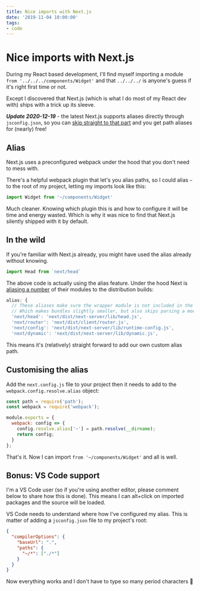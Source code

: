 ```yaml
---
title: Nice imports with Next.js
date: '2019-11-04 10:00:00'
tags:
- code
---
```


# Nice imports with Next.js

During my React based development, I'll find myself importing a module `from '../../../components/Widget'` and that `../../../` is anyone's guess if it's right first time or not.

Except I discovered that Next.js (which is what I do most of my React dev with) ships with a trick up its sleeve.

<!--more-->

***Update 2020-12-19*** - the latest Next.js supports aliases directly through `jsconfig.json`, so you can [skip straight to that part](#bonus-vs-code-support) and you get path aliases for (nearly) free!


## Alias

Next.js uses a preconfigured webpack under the hood that you don't need to mess with.

There's a helpful webpack plugin that let's you alias paths, so I could alias `~` to the root of my project, letting my imports look like this:

```js
import Widget from '~/components/Widget'
```

Much cleaner. Knowing which plugin this is and how to configure it will be time and energy wasted. Which is why it was nice to find that Next.js silently shipped with it by default.

## In the wild

If you're familiar with Next.js already, you might have used the alias already without knowing.

```js
import Head from `next/head`
```

The above code is actually using the alias feature. Under the hood Next is [aliasing a number](https://github.com/zeit/next.js/blob/f632567bcf6652333ab57e7c13adeabe15bf1074/packages/next/build/webpack-config.ts#L159) of their modules to the distribution builds:

```js
alias: {
  // These aliases make sure the wrapper module is not included in the bundles
  // Which makes bundles slightly smaller, but also skips parsing a module that we know will result in this alias
  'next/head': 'next/dist/next-server/lib/head.js',
  'next/router': 'next/dist/client/router.js',
  'next/config': 'next/dist/next-server/lib/runtime-config.js',
  'next/dynamic': 'next/dist/next-server/lib/dynamic.js',
```

This means it's (relatively) straight forward to add our own custom alias path.

## Customising the alias

Add the `next.config.js` file to your project then it needs to add to the `webpack.config.resolve.alias` object:

```js
const path = require('path');
const webpack = require('webpack');

module.exports = {
  webpack: config => {
    config.resolve.alias['~'] = path.resolve(__dirname);
    return config;
  }
};
```

That's it. Now I can import `from '~/components/Widget'` and all is well.

## Bonus: VS Code support

I'm a VS Code user (so if you're using another editor, please comment below to share how this is done). This means I can alt+click on imported packages and the source will be loaded.

VS Code needs to understand where how I've configured my alias. This is matter of adding a `jsconfig.json` file to my project's root:

```json
{
  "compilerOptions": {
    "baseUrl": ".",
    "paths": {
      "~/*": ["./*"]
    }
  }
}
```

Now everything works and I don't have to type so many period characters 🎉
